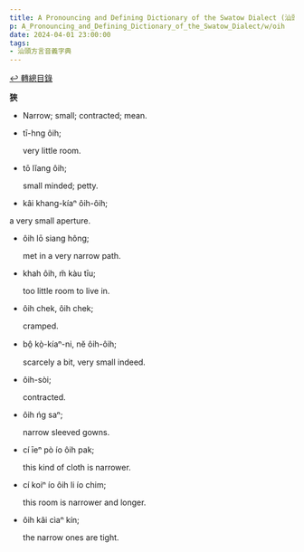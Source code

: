 ```yaml
---
title: A Pronouncing and Defining Dictionary of the Swatow Dialect (汕頭方言音義字典) / oih
p: A_Pronouncing_and_Defining_Dictionary_of_the_Swatow_Dialect/w/oih
date: 2024-04-01 23:00:00
tags: 
- 汕頭方言音義字典
---
```


[↩️ 轉總目錄](/A_Pronouncing_and_Defining_Dictionary_of_the_Swatow_Dialect)


**狹**
- Narrow; small; contracted; mean.

- tī-hng ôih;

  very little room.

- tō lĭang ôih;

  small minded; petty.

- kâi khang-kíaⁿ ôih-ôih;

 a very small aperture.

- ôih lō siang hông;

  met in a very narrow path.

- khah ôih, m̆ kàu tīu;

  too little room to live in.

- ôih chek, ôih chek;

  cramped.

- bô̤ kò̤-kíaⁿ-ni, nĕ ôih-ôih;

  scarcely a bit, very small indeed.

- ôih-sòi;

  contracted.

- ôih ńg saⁿ;

  narrow sleeved gowns.

- cí īeⁿ pò ío ôih pak;

  this kind of cloth is narrower.

- cí koiⁿ ío ôih li ío chim;

  this room is narrower and longer.

- ôih kâi cìaⁿ kín;

  the narrow ones are tight.